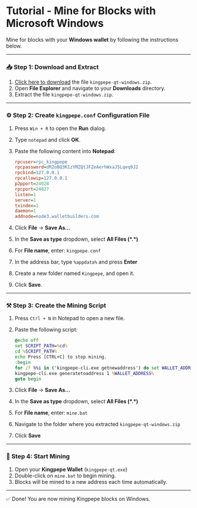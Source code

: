 # Tutorial - Mine for Blocks with Microsoft Windows

Mine for blocks with your **Windows wallet** by following the instructions below.

---

### 📥 Step 1: Download and Extract

1. [Click here to download](#) the file `kingpepe-qt-windows.zip`.
2. Open **File Explorer** and navigate to your **Downloads** directory.
3. Extract the file `kingpepe-qt-windows.zip`.

---

### ⚙️ Step 2: Create `kingpepe.conf` Configuration File

1. Press `Win + R` to open the **Run** dialog.
2. Type `notepad` and click **OK**.
3. Paste the following content into **Notepad**:

    ```ini
    rpcuser=rpc_kingpepe
    rpcpassword=dR2oBQ3K1zYMZQtJFZeAerhWxaJ5Lqeq9J2
    rpcbind=127.0.0.1
    rpcallowip=127.0.0.1
    p2pport=24028
    rpcport=24027
    listen=1
    server=1
    txindex=1
    daemon=1
    addnode=node3.walletbuilders.com
    ```

4. Click **File** → **Save As...**
5. In the **Save as type** dropdown, select **All Files (\*.\*)**
6. For **File name**, enter: `kingpepe.conf`
7. In the address bar, type `%appdata%` and press **Enter**
8. Create a new folder named `Kingpepe`, and open it.
9. Click **Save**.

---

### ⚒️ Step 3: Create the Mining Script

1. Press `Ctrl + N` in Notepad to open a new file.
2. Paste the following script:

    ```bat
    @echo off
    set SCRIPT_PATH=%cd%
    cd %SCRIPT_PATH%
    echo Press [CTRL+C] to stop mining.
    :begin
    for /f %%i in ('kingpepe-cli.exe getnewaddress') do set WALLET_ADDRESS=%%i
    kingpepe-cli.exe generatetoaddress 1 %WALLET_ADDRESS%
    goto begin
    ```

3. Click **File** → **Save As...**
4. In the **Save as type** dropdown, select **All Files (\*.\*)**
5. For **File name**, enter: `mine.bat`
6. Navigate to the folder where you extracted `kingpepe-qt-windows.zip`
7. Click **Save**

---

### 🚀 Step 4: Start Mining

1. Open your **Kingpepe Wallet** (`kingpepe-qt.exe`)
2. Double-click on `mine.bat` to begin mining.
3. Blocks will be mined to a new address each time automatically.

---

✅ Done! You are now mining Kingpepe blocks on Windows.
